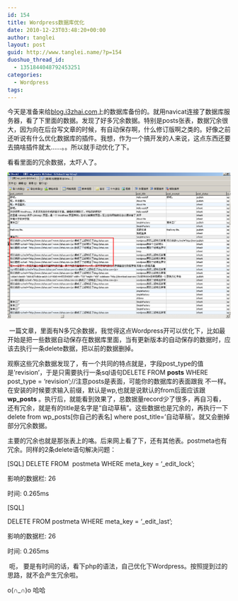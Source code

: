 ```yaml
---
id: 154
title: Wordpress数据库优化
date: 2010-12-23T03:48:20+00:00
author: tanglei
layout: post
guid: http://www.tanglei.name/?p=154
duoshuo_thread_id:
  - 1351844048792453251
categories:
  - Wordpress
tags:
---
```

今天是准备来给<a title="我的博客" href="http://www.tanglei.name" target="_self">blog.i3zhai.com</a>上的数据库备份的。就用navicat连接了数据库服务器，看了下里面的数据。发现了好多冗余数据。特别是posts张表，数据冗余很大，因为向在后台写文章的时候，有自动保存啊，什么修订版啊之类的。好像之前还听说有什么优化数据库的插件。我想，作为一个搞开发的人来说，这点东西还要去搞啥插件就太……。。所以就手动优化了下。

看看里面的冗余数据，太吓人了。

[<img class="alignleft size-full wp-image-155" title="Wordpress-bak" src="/wp-content/uploads/2010/12/Wordpress-bak.png" alt=""  />](/wp-content/uploads/2010/12/Wordpress-bak.png)

 一篇文章，里面有N多冗余数据，我觉得这点Wordpress开可以优化下，比如最开始是把一些数据自动保存在数据库里面，当有更新版本的自动保存的数据时，应该去执行一条delete数据，把以前的数据删掉。

观察这些冗余数据发现了，有一个共同的特点就是，字段post_type的值是&#8217;revision&#8217;，于是只需要执行一条sql语句DELETE FROM **posts** WHERE post_type = &#8216;revision&#8217;;//注意posts是表面，可能你的数据库的表面跟我 不一样。在安装的时候要求输入前缀，默认是wp,也就是说默认的from后面应该跟**wp_posts** 。执行后，就能看到效果了，总数据量record少了很多，再自习看，还有冗余，就是有的title是名字是“自动草稿”。这些数据也是冗余的，再执行一下delete from wp\_posts[你自己的表名] where post\_title=&#8217;自动草稿&#8217;。就又会删掉部分冗余数据。

主要的冗余也就是那张表上的咯。后来网上看了下，还有其他表。postmeta也有冗余。同样的2条delete语句解决问题：
  
[SQL] DELETE FROM  postmeta WHERE meta\_key = &#8216;\_edit_lock&#8217;;
  
影响的数据栏: 26
  
时间: 0.265ms
  
[SQL]
  
DELETE FROM postmeta WHERE meta\_key = &#8216;\_edit_last&#8217;;
  
影响的数据栏: 26
  
时间: 0.265ms

 呃， 要是有时间的话，看下php的语法，自己优化下Wordpress。按照提到过的思路，就不会产生冗余啦。

o(∩_∩)o 哈哈
